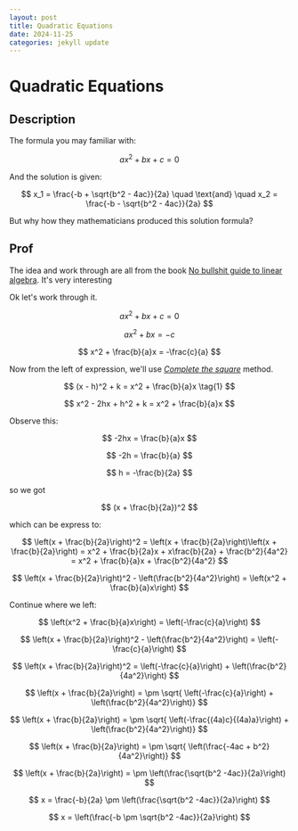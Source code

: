 ```yaml
---
layout: post
title: Quadratic Equations
date: 2024-11-25
categories: jekyll update
---
```


# Quadratic Equations

## Description

The formula you may familiar with:

$$
ax^2 + bx + c = 0
$$

And the solution is given:

$$
x_1 = \frac{-b + \sqrt{b^2 - 4ac}}{2a} \quad \text{and} \quad x_2 = \frac{-b - \sqrt{b^2 - 4ac}}{2a}
$$

But why how they mathematicians produced this solution formula?

## Prof

The idea and work through are all from the book [No bullshit guide to linear algebra](https://a.co/d/hqavzcX). It's very interesting

Ok let's work through it.

$$
ax^2 + bx + c = 0
$$

$$
ax^2 + bx = -c
$$

$$
x^2 + \frac{b}{a}x = -\frac{c}{a}
$$

Now from the left of expression, we'll use [_Complete the square_](https://en.wikipedia.org/wiki/Completing_the_square) method.

$$
(x - h)^2 + k = x^2 + \frac{b}{a}x \tag{1}
$$

$$
x^2 - 2hx + h^2 + k = x^2 + \frac{b}{a}x 
$$

Observe this: 

$$
-2hx = \frac{b}{a}x
$$

$$
-2h = \frac{b}{a}
$$

$$
h = -\frac{b}{2a}
$$

so we got

$$
(x + \frac{b}{2a})^2
$$

which can be express to:

$$
\left(x + \frac{b}{2a}\right)^2 = \left(x + \frac{b}{2a}\right)\left(x + \frac{b}{2a}\right) = x^2 + \frac{b}{2a}x + x\frac{b}{2a} + \frac{b^2}{4a^2} = x^2 + \frac{b}{a}x + \frac{b^2}{4a^2}
$$

$$
\left(x + \frac{b}{2a}\right)^2  -  \left(\frac{b^2}{4a^2}\right) = \left(x^2 + \frac{b}{a}x\right)
$$

Continue where we left: 

$$
\left(x^2 + \frac{b}{a}x\right) = \left(-\frac{c}{a}\right)
$$

$$
\left(x + \frac{b}{2a}\right)^2  -  \left(\frac{b^2}{4a^2}\right) = \left(-\frac{c}{a}\right)
$$

$$
\left(x + \frac{b}{2a}\right)^2 = \left(-\frac{c}{a}\right) + \left(\frac{b^2}{4a^2}\right)
$$

$$
\left(x + \frac{b}{2a}\right) = \pm \sqrt{ \left(-\frac{c}{a}\right) + \left(\frac{b^2}{4a^2}\right)}
$$

$$
\left(x + \frac{b}{2a}\right) = \pm \sqrt{ \left(-\frac{(4a)c}{(4a)a}\right) + \left(\frac{b^2}{4a^2}\right)}
$$

$$
\left(x + \frac{b}{2a}\right) = \pm \sqrt{ \left(\frac{-4ac + b^2}{4a^2}\right)}
$$

$$
\left(x + \frac{b}{2a}\right) = \pm \left(\frac{\sqrt{b^2 -4ac}}{2a}\right)
$$

$$
x = \frac{-b}{2a} \pm \left(\frac{\sqrt{b^2 -4ac}}{2a}\right)
$$

$$
x = \left(\frac{-b \pm \sqrt{b^2 -4ac}}{2a}\right)
$$

 <script type="text/javascript" async
   src="https://cdnjs.cloudflare.com/ajax/libs/mathjax/2.7.6/MathJax.js?config=TeX-MML-AM_CHTML">
 </script>

 <script type="text/x-mathjax-config">
    MathJax.Hub.Config({
      extensions: ["tex2jax.js"],
      jax: ["input/TeX", "output/HTML-CSS"],
      tex2jax: {
        inlineMath: [ ['$','$'], ["\\(","\\)"] ],
        displayMath: [ ['$$','$$'], ["\\[","\\]"] ],
        processEscapes: true
      },
      "HTML-CSS": { availableFonts: ["TeX"] }
    });
 </script>
	
